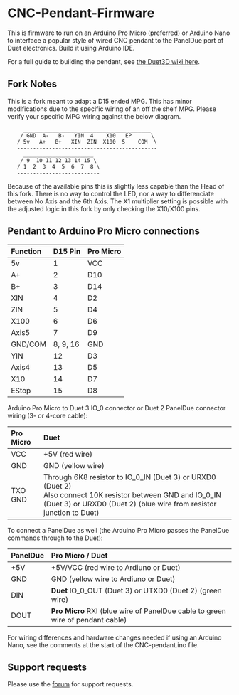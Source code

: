 # CNC-Pendant-Firmware

This is firmware to run on an Arduino Pro Micro (preferred) or Arduino Nano to interface a popular style of wired CNC pendant to the PanelDue port of Duet electronics. Build it using Arduino IDE. 

For a full guide to building the pendant, see [the Duet3D wiki here](https://docs.duet3d.com/en/User_manual/Connecting_hardware/IO_CNC_Pendant).

## Fork Notes

This is a fork meant to adapt a D15 ended MPG. This has minor modifications due to the specific wiring of an off the shelf MPG. Please verify your specific MPG wiring
against the below diagram. 
```
     ________________________________________
    / GND  A-   B-   YIN  4    X10   EP      \
   / 5v   A+   B+   XIN  ZIN  X100  5    COM  \
   --------------------------------------------
     ______________________
    / 9  10 11 12 13 14 15 \
   / 1  2  3  4  5  6  7  8 \
   --------------------------
```
Because of the available pins this is slightly less capable than the Head of this fork. There is no way to control the LED, nor a way to differenciate between No Axis
and the 6th Axis. The X1 multiplier setting is possible with the adjusted logic in this fork by only checking the X10/X100 pins.

## Pendant to Arduino Pro Micro connections

| Function   | D15 Pin    | Pro Micro |
|:-----------|:-----------|:----------|
| 5v         | 1          | VCC       |
| A+         | 2          | D10       |
| B+         | 3          | D14       |
| XIN        | 4          | D2        |
| ZIN        | 5          | D4        |
| X100       | 6          | D6        |
| Axis5      | 7          | D9        |
| GND/COM    | 8, 9, 16   | GND       |
| YIN        | 12         | D3        |
| Axis4      | 13         | D5        |
| X10        | 14         | D7        |
| EStop      | 15         | D8        |

Arduino Pro Micro to Duet 3 IO_0 connector or Duet 2 PanelDue connector wiring (3- or 4-core cable):

| Pro Micro | Duet |
|:----------|:-----|
| VCC       | +5V (red wire) |
| GND       | GND (yellow wire) |
| TXO<br>GND | Through 6K8 resistor to IO_0_IN (Duet 3) or URXD0 (Duet 2)<br>Also connect 10K resistor between GND and IO_0_IN (Duet 3) or URXD0 (Duet 2) (blue wire from resistor junction to Duet) |

To connect a PanelDue as well (the Arduino Pro Micro passes the PanelDue commands through to the Duet):

| PanelDue | Pro Micro / Duet |
|:---------|:-----------------|
| +5V      | +5V/VCC (red wire to Ardiuno or Duet) |
| GND      | GND (yellow wire to Ardiuno or Duet) |
| DIN      | **Duet** IO_0_OUT (Duet 3) or UTXD0 (Duet 2) (green wire) |
| DOUT     | **Pro Micro** RXI (blue wire of PanelDue cable to green wire of pendant cable) |

For wiring differences and hardware changes needed if using an Arduino Nano, see the comments at the start of the CNC-pendant.ino file.

## Support requests

Please use the [forum](https://forum.duet3d.com) for support requests.
